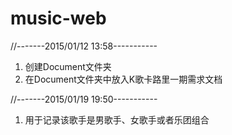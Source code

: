 music-web
=========
//-------2015/01/12 13:58-----------

1. 创建Document文件夹
2. 在Document文件夹中放入K歌卡路里一期需求文档

//-------2015/01/19 19:50-----------

1. 用于记录该歌手是男歌手、女歌手或者乐团组合
